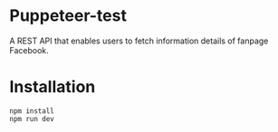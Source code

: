 # Puppeteer-test
A REST API that enables users to fetch information details of fanpage Facebook.
# Installation
```
npm install
npm run dev
```